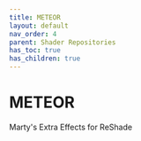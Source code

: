 ```yaml
---
title: METEOR
layout: default
nav_order: 4
parent: Shader Repositories
has_toc: true
has_children: true
---
```


# METEOR

Marty's Extra Effects for ReShade 
